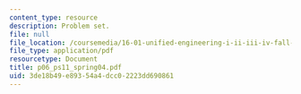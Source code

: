 ```yaml
---
content_type: resource
description: Problem set.
file: null
file_location: /coursemedia/16-01-unified-engineering-i-ii-iii-iv-fall-2005-spring-2006/3de18b49e89354a4dcc02223dd690861_p06_ps11_spring04.pdf
file_type: application/pdf
resourcetype: Document
title: p06_ps11_spring04.pdf
uid: 3de18b49-e893-54a4-dcc0-2223dd690861
---
```

